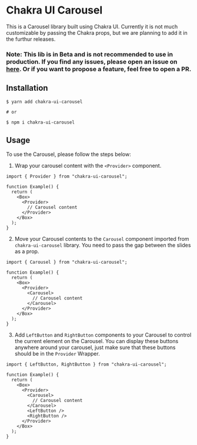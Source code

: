 # Chakra UI Carousel

<!-- This is a carousel library built using Chakra UI and customizable using Chakra props. -->

This is a Carousel library built using Chakra UI. Currently it is not much customizable by passing the Chakra props, but we are planning to add it in the furthur releases.

### Note: This lib is in Beta and is not recommended to use in production. If you find any issues, please open an issue on [here](https://github.com/Nazeeh21/Chakra-UI-Carousel/). Or if you want to propose a feature, feel free to open a PR.

## Installation

```shell
$ yarn add chakra-ui-carousel

# or

$ npm i chakra-ui-carousel
```

## Usage

To use the Carousel, please follow the steps below:

1. Wrap your carousel content with the `<Provider>` component.

```tsx
import { Provider } from "chakra-ui-carousel";

function Example() {
  return (
    <Box>
      <Provider>
        // Carousel content
      </Provider>
    </Box>
  );
}
```

2. Move your Carousel contents to the `Carousel` component imported from `chakra-ui-carousel` library. You need to pass the gap between the slides as a prop.

```tsx
import { Carousel } from "chakra-ui-carousel";

function Example() {
  return (
    <Box>
      <Provider>
        <Carousel>
          // Carousel content
        </Carousel>
      </Provider>
    </Box>
  );
}
```

3. Add `LeftButton` and `RightButton` components to your Carousel to control the current element on the Carousel. You can display these buttons anywhere around your carousel, just make sure that these buttons should be in the `Provider` Wrapper.

```tsx
import { LeftButton, RightButton } from "chakra-ui-carousel";

function Example() {
  return (
    <Box>
      <Provider>
        <Carousel>
          // Carousel content
        </Carousel>
        <LeftButton />
        <RightButton />
      </Provider>
    </Box>
  );
}
```
